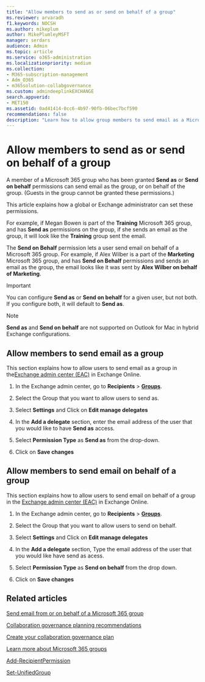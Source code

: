 ```yaml
---
title: "Allow members to send as or send on behalf of a group"
ms.reviewer: arvaradh
f1.keywords: NOCSH
ms.author: mikeplum
author: MikePlumleyMSFT
manager: serdars
audience: Admin
ms.topic: article
ms.service: o365-administration
ms.localizationpriority: medium
ms.collection: 
- M365-subscription-management 
- Adm_O365
- m365solution-collabgovernance
ms.custom: admindeeplinkEXCHANGE
search.appverid:
- MET150
ms.assetid: 0ad41414-0cc6-4b97-90fb-06bec7bcf590
recommendations: false
description: "Learn how to allow group members to send email as a Microsoft 365 group or send email on behalf of a Microsoft 365 group."
---
```


# Allow members to send as or send on behalf of a group

A member of a Microsoft 365 group who has been granted **Send as** or **Send on behalf** permissions can send email as the group, or on behalf of the group. (Guests in the group cannot be granted these permissions.)

This article explains how a global or Exchange administrator can set these permissions.
  
For example, if Megan Bowen is part of the **Training** Microsoft 365 group, and has **Send as** permissions on the group, if she sends an email as the group, it will look like the **Training** group sent the email. 
  
The **Send on Behalf** permission lets a user send email on behalf of a Microsoft 365 group. For example, if Alex Wilber is a part of the **Marketing** Microsoft 365 group, and has **Send on Behalf** permissions and sends an email as the group, the email looks like it was sent by **Alex Wilber on behalf of Marketing**.

> [!IMPORTANT]
> You can configure **Send as** or **Send on behalf** for a given user, but not both. If you configure both, it will default to **Send as**.

> [!NOTE]
> **Send as** and **Send on behalf** are not supported on Outlook for Mac in hybrid Exchange configurations.
    
## Allow members to send email as a group

This section explains how to allow users to send email as a group in the<a href="https://go.microsoft.com/fwlink/p/?linkid=2059104" target="_blank">Exchange admin center (EAC)</a> in Exchange Online.
  
1. In the Exchange admin center, go to **Recipients** \> <a href="https://go.microsoft.com/fwlink/?linkid=2183233" target="_blank">**Groups**</a>.
    
2. Select the Group that you want to allow users to send as. 
    
3. Select **Settings** and Click on **Edit manage delegates**
    
4. In the **Add a delegate** section, enter the email address of the user that you would like to have **Send as** access.
  
5. Select **Permission Type** as **Send as** from the drop-down.

6.  Click on **Save changes**
    
    
## Allow members to send email on behalf of a group

This section explains how to allow users to send email on behalf of a group in the <a href="https://go.microsoft.com/fwlink/p/?linkid=2059104" target="_blank">Exchange admin center (EAC)</a> in Exchange Online.
  
1. In the Exchange admin center, go to **Recipients** \> <a href="https://go.microsoft.com/fwlink/?linkid=2183233" target="_blank">**Groups**</a>.
    
2. Select the Group that you want to allow users to send on behalf. 
    
3. Select **Settings** and Click on **Edit manage delegates**
    
4. In the **Add a delegate** section, Type the email address of the user that you would like have send as acess.
  
5. Select **Permission Type** as **Send on behalf** from the drop down.

6.  Click on **Save changes**

## Related articles

[Send email from or on behalf of a Microsoft 365 group](https://support.microsoft.com/office/0f4964af-aec6-484b-a65c-0434df8cdb6b)

[Collaboration governance planning recommendations](collaboration-governance-overview.md#collaboration-governance-planning-recommendations)

[Create your collaboration governance plan](collaboration-governance-first.md)

[Learn more about Microsoft 365 groups](https://support.microsoft.com/office/b565caa1-5c40-40ef-9915-60fdb2d97fa2)

[Add-RecipientPermission](/powershell/module/exchange/add-recipientpermission)

[Set-UnifiedGroup](/powershell/module/exchange/set-unifiedgroup)
